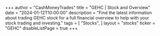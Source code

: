 +++
author = "CashMoneyTrades"
title = "GEHC | Stock and Overview"
date = "2024-01-12T10:00:00"
description = "Find the latest information about trading GEHC stock for a full financial overview to help with your stock trading and investing."
tags = [
   "Stocks",
]
layout = "stocks"
ticker = "GEHC"
disableListPage = true
+++
